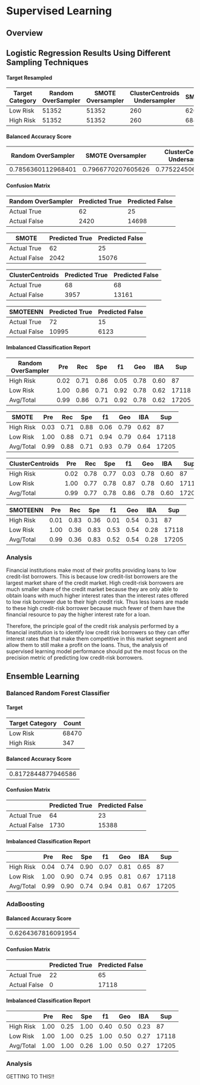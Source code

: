 # Supervised Learning

## Overview

## Logistic Regression Results Using Different Sampling Techniques


#### Target Resampled
<table>
  <thead>
    <tr>
      <th>Target Category</th>
      <th>Random OverSampler</th>
      <th>SMOTE Oversampler</th>
      <th>ClusterCentroids Undersampler</th>
      <th>SMOTEENN</th>
    </tr>
  </thead
  <tbody>
    <tr>
      <td>Low Risk</td>
      <td>51352</td>
      <td>51352</td>
      <td>260</td>
      <td>62022</td>
     </tr>
    <tr>
      <td>High Risk</td>
      <td>51352</td>
      <td>51352</td>
      <td>260</td>
      <td>68458</td>
     </tr>
  </tbody>
</table>

#### Balanced Accuracy Score
<table>
  <thead>
    <tr>
      <th>Random OverSampler</th>
      <th>SMOTE Oversampler</th>
      <th>ClusterCentroids Undersampler</th>
      <th>SMOTEENN</th>
    </tr>
  </thead
  <tbody>
    <tr>
      <td>0.7856360112968401</td>
      <td>0.7966770207605626</td>
      <td>0.7752245065690078</td>
      <td>0.5926399313487315</td>
   </tr>
  </tbody>
</table>

#### Confusion Matrix
<table>
  <thead>
    <tr>
      <th>Random OverSampler</th>
      <th>Predicted True</th>
      <th>Predicted False</th>
    </tr>
  </thead
  <tbody>
    <tr>
       <td>Actual True</td>
       <td>62</td>
       <td>25</td>
    </tr>
    <tr>
      <td>Actual False</td>
      <td>2420</td>
      <td>14698</td>
    </tr>
  </tbody>
</table>


<table>
  <thead>
    <tr>
      <th>SMOTE</th>
      <th>Predicted True</th>
      <th>Predicted False</th>
    </tr>
  </thead
  <tbody>
    <tr>
       <td>Actual True</td>
       <td>62</td>
       <td>25</td>
    </tr>
    <tr>
      <td>Actual False</td>
      <td>2042</td>
      <td>15076</td>
    </tr>
  </tbody>
</table>

<table>
  <thead>
    <tr>
      <th>ClusterCentroids</th>
      <th>Predicted True</th>
      <th>Predicted False</th>
    </tr>
  </thead
  <tbody>
    <tr>
       <td>Actual True</td>
       <td>68</td>
       <td>68</td>
    </tr>
    <tr>
      <td>Actual False</td>
      <td>3957</td>
      <td>13161</td>
    </tr>
  </tbody>
</table>

<table>
  <thead>
    <tr>
      <th>SMOTEENN</th>
      <th>Predicted True</th>
      <th>Predicted False</th>
    </tr>
  </thead
  <tbody>
    <tr>
       <td>Actual True</td>
       <td>72</td>
       <td>15</td>
    </tr>
    <tr>
      <td>Actual False</td>
      <td>10995</td>
      <td>6123</td>
    </tr>
  </tbody>
</table>




#### Imbalanced Classification Report
<table>
  <thead>
    <tr>
      <th>Random OverSampler</th>
      <th>Pre</th>
      <th>Rec</th>
      <th>Spe</th>
      <th>f1</th>
      <th>Geo</th>
      <th>IBA</th>
      <th>Sup</th>
    </tr>
  </thead
  <tbody>
    <tr>
       <td>High Risk</td>
       <td>0.02</td>
       <td>0.71</td>
       <td>0.86</td>
       <td>0.05</td>
       <td>0.78</td>
       <td>0.60</td>
       <td>87</td>
    </tr>
    <tr>
       <td>Low Risk </td>
       <td>1.00</td>
       <td>0.86</td>
       <td>0.71</td>
       <td>0.92</td>
       <td>0.78</td>
       <td>0.62</td>
       <td>17118</td>
    </tr>
    <tr>
       <td>Avg/Total</td>
       <td>0.99</td>
       <td>0.86</td>
       <td>0.71</td>
       <td>0.92</td>
       <td>0.78</td>
       <td>0.62</td>
       <td>17205</td>
    </tr>
  </tbody>
</table>

<table>
  <thead>
    <tr>
      <th>SMOTE</th>
      <th>Pre</th>
      <th>Rec</th>
      <th>Spe</th>
      <th>f1</th>
      <th>Geo</th>
      <th>IBA</th>
      <th>Sup</th>
    </tr>
  </thead
  <tbody>
    <tr>
      <td>High Risk</td>
      <td>0.03</td>
      <td>0.71</td>
      <td>0.88</td>
      <td>0.06</td>
      <td>0.79</td>
      <td>0.62</td>
      <td>87</td>
    </tr>
    <tr>
      <td>Low Risk </td>
      <td>1.00</td>
      <td>0.88</td>
      <td>0.71</td>
      <td>0.94</td>
      <td>0.79</td>
      <td>0.64</td>
      <td>17118</td>
    </tr>
    <tr>
      <td>Avg/Total</td>
      <td>0.99</td>
      <td>0.88</td>
      <td>0.71</td>
      <td>0.93</td>
      <td>0.79</td>
      <td>0.64</td>
      <td>17205</td>
    </tr>
  </tbody>
</table>

<table>
  <thead>
     <tr>
      <th>ClusterCentroids</th>
      <th>Pre</th>
      <th>Rec</th>
      <th>Spe</th>
      <th>f1</th>
      <th>Geo</th>
      <th>IBA</th>
      <th>Sup</th>
    </tr>
  </thead
  <tbody>
    <tr>
       <td>High Risk</td>
       <td>0.02</td>
       <td>0.78</td>
       <td>0.77</td>
       <td>0.03</td>
       <td>0.78</td>
       <td>0.60</td>
       <td>87</td>
    </tr>
    <tr>
       <td>Low Risk</td>
       <td>1.00</td>
       <td>0.77</td>
       <td>0.78</td>
       <td>0.87</td>
       <td>0.78</td>
       <td>0.60</td>
       <td>17118</td>
    </tr>
    <tr>
       <td>Avg/Total</td>
       <td>0.99</td>
       <td>0.77</td>
       <td>0.78</td>
       <td>0.86</td>
       <td>0.78</td>
       <td>0.60</td>
       <td>17205</td>
    </tr>
  </tbody>
</table>

<table>
  <thead>
    <tr>
      <th>SMOTEENN</th>
      <th>Pre</th>
      <th>Rec</th>
      <th>Spe</th>
      <th>f1</th>
      <th>Geo</th>
      <th>IBA</th>
      <th>Sup</th>
    </tr>
  </thead
  <tbody>
    <tr>
       <td>High Risk</td>
       <td>0.01</td>
       <td>0.83</td>
       <td>0.36</td>
       <td>0.01</td>
       <td>0.54</td>
       <td>0.31</td>
       <td>87</td>
    </tr>
    <tr>
       <td>Low Risk</td>
       <td>1.00</td>
       <td>0.36</td>
       <td>0.83</td>
       <td>0.53</td>
       <td>0.54</td>
       <td>0.28</td>
       <td>17118</td>
    </tr>
    <tr>
       <td>Avg/Total</td>
       <td>0.99</td>
       <td>0.36</td>
       <td>0.83</td>
       <td>0.52</td>
       <td>0.54</td>
       <td>0.28</td>
       <td>17205</td>
    </tr>
  </tbody>
</table>

### Analysis

Financial institutions make most of their profits providing loans to low credit-list borrowers. This is because low credit-list borrowers are the largest market share of the credit market. High credit-risk borrowers are much smaller share of the credit market because they are only able to obtain loans with much higher interest rates than the interest rates offered to low risk borrower due to their high credit risk. Thus less loans are made to these high credit-risk borrower because much fewer of them have the financial resource to pay the higher interest rate for a loan.


Therefore, the principle goal of the credit risk analysis performed by a financial institution is to identify low credit risk borrowers so they can offer interest rates that that make them competitive in this market segment and allow them to still make a profit on the loans. Thus, the analysis of supervised learning model performance should put the most focus on the precision metric of predicting low credit-risk borrowers.




## Ensemble Learning

### Balanced Random Forest Classifier

#### Target
<table>
  <thead>
    <tr>
      <th>Target Category</th>
      <th>Count</th>
    </tr>
  </thead
  <tbody>
    <tr>
      <td>Low Risk</td>
      <td>68470</td>
    </tr>
    <tr>
      <td>High Risk</td>
      <td>347</td>
    </tr>
  </tbody>
</table>

#### Balanced Accuracy Score
<table>
  <tbody>
    <tr>
        <td>0.8172844877946586</td>
    </tr>
  </tbody>
</table>

#### Confusion Matrix
<table>
  <thead>
    <tr>
      <th></th>
      <th>Predicted True</th>
      <th>Predicted False</th>
    </tr>
  </thead
  <tbody>
    <tr>
       <td>Actual True</td>
       <td>64</td>
       <td>23</td>
    </tr>
    <tr>
      <td>Actual False</td>
      <td>1730</td>
      <td>15388</td>
    </tr>
  </tbody>
</table>

#### Imbalanced Classification Report
<table>
  <thead>
    <tr>
      <th></th>
      <th>Pre</th>
      <th>Rec</th>
      <th>Spe</th>
      <th>f1</th>
      <th>Geo</th>
      <th>IBA</th>
      <th>Sup</th>
    </tr>
  </thead
  <tbody>
    <tr>
       <td>High Risk</td>
       <td>0.04</td>
       <td>0.74</td>
       <td>0.90</td>
       <td>0.07</td>
       <td>0.81</td>
       <td>0.65</td>
       <td>87</td>
    </tr>
    <tr>
       <td>Low Risk</td>
       <td>1.00</td>
       <td>0.90</td>
       <td>0.74</td>
       <td>0.95</td>
       <td>0.81</td>
       <td>0.67</td>
       <td>17118</td>
    </tr>
    <tr>
       <td>Avg/Total</td>
       <td>0.99</td>
       <td>0.90</td>
       <td>0.74</td>
       <td>0.94</td>
       <td>0.81</td>
       <td>0.67</td>
       <td>17205</td>
    </tr>
  </tbody>
</table>


### AdaBoosting


#### Balanced Accuracy Score
<table>
  <tbody>
    <tr>
        <td>0.6264367816091954</td>
    </tr>
  </tbody>
</table>

#### Confusion Matrix
<table>
  <thead>
    <tr>
      <th></th>
      <th>Predicted True</th>
      <th>Predicted False</th>
    </tr>
  </thead
  <tbody>
    <tr>
       <td>Actual True</td>
       <td>22</td>
       <td>65</td>
    </tr>
    <tr>
      <td>Actual False</td>
      <td>0</td>
      <td>17118</td>
    </tr>
  </tbody>
</table>

#### Imbalanced Classification Report
<table>
  <thead>
    <tr>
      <th></th>
      <th>Pre</th>
      <th>Rec</th>
      <th>Spe</th>
      <th>f1</th>
      <th>Geo</th>
      <th>IBA</th>
      <th>Sup</th>
    </tr>
  </thead
  <tbody>
    <tr>
       <td>High Risk</td>
       <td>1.00</td>
       <td>0.25</td>
       <td>1.00</td>
       <td>0.40</td>
       <td>0.50</td>
       <td>0.23</td>
       <td>87</td>
    </tr>
    <tr>
       <td>Low Risk</td>
       <td>1.00</td>
       <td>1.00</td>
       <td>0.25</td>
       <td>1.00</td>
       <td>0.50</td>
       <td>0.27</td>
       <td>17118</td>
    </tr>
    <tr>
       <td>Avg/Total</td>
       <td>1.00</td>
       <td>1.00</td>
       <td>0.26</td>
       <td>1.00</td>
       <td>0.50</td>
       <td>0.27</td>
       <td>17205</td>
    </tr>
  </tbody>
</table>

### Analysis

GETTING TO THIS!!
